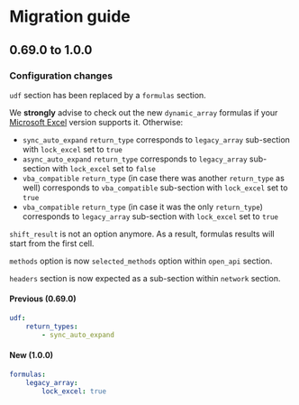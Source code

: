 # Migration guide

## 0.69.0 to 1.0.0

### Configuration changes

`udf` section has been replaced by a `formulas` section.

We __strongly__ advise to check out the new `dynamic_array` formulas if your [Microsoft Excel] version supports it.
Otherwise:

 * `sync_auto_expand` `return_type` corresponds to `legacy_array` sub-section with `lock_excel` set to `true`
 * `async_auto_expand` `return_type` corresponds to `legacy_array` sub-section with `lock_excel` set to `false`
 * `vba_compatible` `return_type` (in case there was another `return_type` as well) corresponds to `vba_compatible` sub-section with `lock_excel` set to `true`
 * `vba_compatible` `return_type` (in case it was the only `return_type`) corresponds to `legacy_array` sub-section with `lock_excel` set to `true`

`shift_result` is not an option anymore. As a result, formulas results will start from the first cell.

`methods` option is now `selected_methods` option within `open_api` section.

`headers` section is now expected as a sub-section within `network` section.

#### Previous (0.69.0)

```yaml
udf:
    return_types:
        - sync_auto_expand
```

#### New (1.0.0)

```yaml
formulas:
    legacy_array:
        lock_excel: true
```

[Microsoft Excel]: https://products.office.com/en-us/excel
